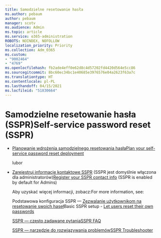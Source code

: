 ```yaml
---
title: Samodzielne resetowanie hasła
ms.author: pebaum
author: pebaum
manager: scotv
ms.audience: Admin
ms.topic: article
ms.service: o365-administration
ROBOTS: NOINDEX, NOFOLLOW
localization_priority: Priority
ms.collection: Adm_O365
ms.custom:
- "9002464"
- "4769"
ms.openlocfilehash: fb2ade4eff0e62d8c4d57202fd4420d564e5cc86
ms.sourcegitcommit: 8bc60ec34bc1e40685e3976576e04a2623f63a7c
ms.translationtype: HT
ms.contentlocale: pl-PL
ms.lasthandoff: 04/15/2021
ms.locfileid: "51830664"
---
```

# <a name="self-service-password-reset-sspr"></a><span data-ttu-id="24633-102">Samodzielne resetowanie hasła (SSPR)</span><span class="sxs-lookup"><span data-stu-id="24633-102">Self-service password reset (SSPR)</span></span>

- [<span data-ttu-id="24633-103">Planowanie wdrożenia samodzielnego resetowania hasła</span><span class="sxs-lookup"><span data-stu-id="24633-103">Plan your self-service password reset deployment</span></span>](https://go.microsoft.com/fwlink/?linkid=2142944)  

    <span data-ttu-id="24633-104">lub</span><span class="sxs-lookup"><span data-stu-id="24633-104">or</span></span>
- <span data-ttu-id="24633-105">[Zarejestruj informacje kontaktowe SSPR](https://go.microsoft.com/fwlink/?linkid=849451) (SSPR jest domyślnie włączona dla administratorów)</span><span class="sxs-lookup"><span data-stu-id="24633-105">[Register your SSPR contact info](https://go.microsoft.com/fwlink/?linkid=849451) (SSPR is enabled by default for Admins)</span></span>

    <span data-ttu-id="24633-106">Aby uzyskać więcej informacji, zobacz:</span><span class="sxs-lookup"><span data-stu-id="24633-106">For more information, see:</span></span>

    <span data-ttu-id="24633-107">Podstawowa konfiguracja SSPR — [Zezwalanie użytkownikom na resetowanie swoich haseł](https://docs.microsoft.com/microsoft-365/admin/add-users/let-users-reset-passwords)</span><span class="sxs-lookup"><span data-stu-id="24633-107">Basic SSPR setup - [Let users reset their own passwords](https://docs.microsoft.com/microsoft-365/admin/add-users/let-users-reset-passwords)</span></span>

    [<span data-ttu-id="24633-108">SSPR — często zadawane pytania</span><span class="sxs-lookup"><span data-stu-id="24633-108">SSPR FAQ</span></span>](https://docs.microsoft.com/azure/active-directory/authentication/active-directory-passwords-faq)

    [<span data-ttu-id="24633-109">SSPR — narzędzie do rozwiązywania problemów</span><span class="sxs-lookup"><span data-stu-id="24633-109">SSPR Troubleshooter</span></span>](https://docs.microsoft.com/azure/active-directory/authentication/active-directory-passwords-troubleshoot)
